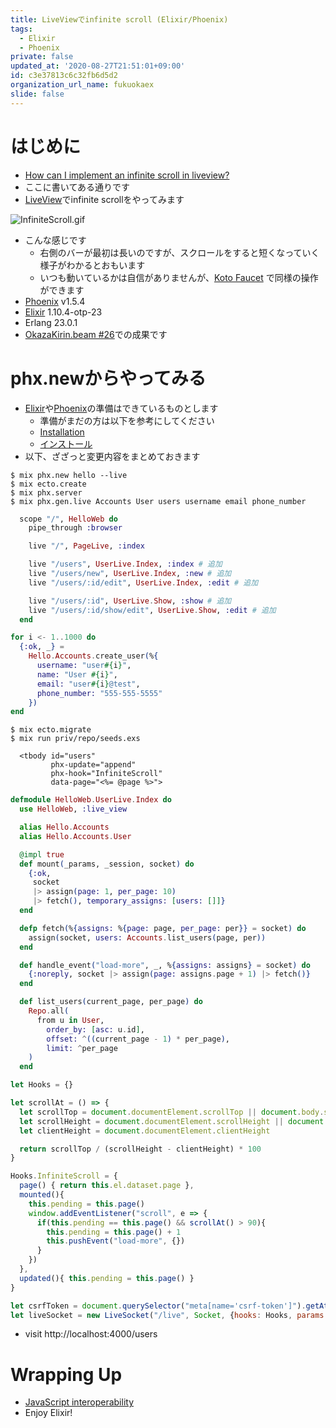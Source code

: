 ```yaml
---
title: LiveViewでinfinite scroll (Elixir/Phoenix)
tags:
  - Elixir
  - Phoenix
private: false
updated_at: '2020-08-27T21:51:01+09:00'
id: c3e37813c6c32fb6d5d2
organization_url_name: fukuokaex
slide: false
---
```

# はじめに
- [How can I implement an infinite scroll in liveview?](https://elixirforum.com/t/how-can-i-implement-an-infinite-scroll-in-liveview/30457)
- ここに書いてある通りです
- [LiveView](https://hexdocs.pm/phoenix_live_view/Phoenix.LiveView.html)でinfinite scrollをやってみます

![InfiniteScroll.gif](https://qiita-image-store.s3.ap-northeast-1.amazonaws.com/0/131808/d25c4d23-1177-efae-11ce-23aab396f1eb.gif)

- こんな感じです
    - 右側のバーが最初は長いのですが、スクロールをすると短くなっていく様子がわかるとおもいます
    - いつも動いているかは自信がありませんが、[Koto Faucet](https://faucet.torifuku-kaiou.tokyo/koto/) で同様の操作ができます
- [Phoenix](https://www.phoenixframework.org/) v1.5.4
- [Elixir](https://elixir-lang.org/) 1.10.4-otp-23
- Erlang 23.0.1
- [OkazaKirin.beam #26](https://okazakirin-beam.connpass.com/event/187367/)での成果です

# phx.newからやってみる
- [Elixir](https://elixir-lang.org/)や[Phoenix](https://www.phoenixframework.org/)の準備はできているものとします
    - 準備がまだの方は以下を参考にしてください
    - [Installation](https://hexdocs.pm/phoenix/installation.html#content)
    - [インストール](https://fukuoka-ex.github.io/phoenix-guide-ja/guides/1.4/introduction/installation.html)
- 以下、ざざっと変更内容をまとめておきます

```
$ mix phx.new hello --live
$ mix ecto.create
$ mix phx.server
$ mix phx.gen.live Accounts User users username email phone_number
```

```elixir:lib/hello_web/router.ex 
  scope "/", HelloWeb do
    pipe_through :browser

    live "/", PageLive, :index

    live "/users", UserLive.Index, :index # 追加
    live "/users/new", UserLive.Index, :new # 追加
    live "/users/:id/edit", UserLive.Index, :edit # 追加

    live "/users/:id", UserLive.Show, :show # 追加
    live "/users/:id/show/edit", UserLive.Show, :edit # 追加
  end
```

```elixir:priv/repo/seeds.exs
for i <- 1..1000 do
  {:ok, _} =
    Hello.Accounts.create_user(%{
      username: "user#{i}",
      name: "User #{i}",
      email: "user#{i}@test",
      phone_number: "555-555-5555"
    })
end
```

```
$ mix ecto.migrate
$ mix run priv/repo/seeds.exs
```

```elixir:lib/hello_web/live/user_live/index.html.leex
  <tbody id="users"
         phx-update="append"
         phx-hook="InfiniteScroll"
         data-page="<%= @page %>">
```

```elixir:lib/hello_web/live/user_live/index.ex
defmodule HelloWeb.UserLive.Index do
  use HelloWeb, :live_view

  alias Hello.Accounts
  alias Hello.Accounts.User

  @impl true
  def mount(_params, _session, socket) do
    {:ok,
     socket
     |> assign(page: 1, per_page: 10)
     |> fetch(), temporary_assigns: [users: []]}
  end

  defp fetch(%{assigns: %{page: page, per_page: per}} = socket) do
    assign(socket, users: Accounts.list_users(page, per))
  end

  def handle_event("load-more", _, %{assigns: assigns} = socket) do
    {:noreply, socket |> assign(page: assigns.page + 1) |> fetch()}
  end
```

```elixir:lib/hello/accounts.ex 
  def list_users(current_page, per_page) do
    Repo.all(
      from u in User,
        order_by: [asc: u.id],
        offset: ^((current_page - 1) * per_page),
        limit: ^per_page
    )
  end
```

```javascript:assets/js/app.js
let Hooks = {}

let scrollAt = () => {
  let scrollTop = document.documentElement.scrollTop || document.body.scrollTop
  let scrollHeight = document.documentElement.scrollHeight || document.body.scrollHeight
  let clientHeight = document.documentElement.clientHeight

  return scrollTop / (scrollHeight - clientHeight) * 100
}

Hooks.InfiniteScroll = {
  page() { return this.el.dataset.page },
  mounted(){
    this.pending = this.page()
    window.addEventListener("scroll", e => {
      if(this.pending == this.page() && scrollAt() > 90){
        this.pending = this.page() + 1
        this.pushEvent("load-more", {})
      }
    })
  },
  updated(){ this.pending = this.page() }
}

let csrfToken = document.querySelector("meta[name='csrf-token']").getAttribute("content")
let liveSocket = new LiveSocket("/live", Socket, {hooks: Hooks, params: {_csrf_token: csrfToken}})
```

- visit http://localhost:4000/users

# Wrapping Up
- [JavaScript interoperability](https://hexdocs.pm/phoenix_live_view/js-interop.html#client-hooks)
- Enjoy Elixir!
